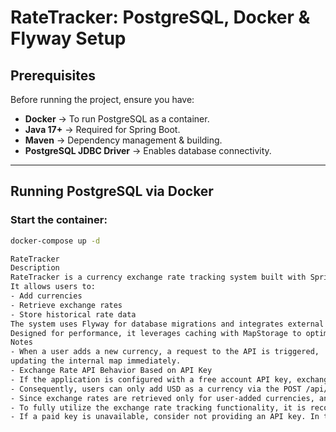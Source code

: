 
# RateTracker: PostgreSQL, Docker & Flyway Setup

## Prerequisites
Before running the project, ensure you have:
- **Docker** → To run PostgreSQL as a container.
- **Java 17+** → Required for Spring Boot.
- **Maven** → Dependency management & building.
- **PostgreSQL JDBC Driver** → Enables database connectivity.

---  

## Running PostgreSQL via Docker
### Start the container:
```bash
docker-compose up -d

RateTracker
Description
RateTracker is a currency exchange rate tracking system built with Spring Boot, PostgreSQL, and Docker.
It allows users to:
- Add currencies
- Retrieve exchange rates
- Store historical rate data
The system uses Flyway for database migrations and integrates external exchange rate APIs to keep data up-to-date.
Designed for performance, it leverages caching with MapStorage to optimize rate retrieval.
Notes
- When a user adds a new currency, a request to the API is triggered,
updating the internal map immediately.
- Exchange Rate API Behavior Based on API Key
- If the application is configured with a free account API key, exchange rates can only be fetched with USD as the base currency.
- Consequently, users can only add USD as a currency via the POST /api/exchange/currencies endpoint.
- Since exchange rates are retrieved only for user-added currencies, and non-USD currencies cannot be added, the response from GET /api/exchange/rates/USD will contain an empty set of rates.
- To fully utilize the exchange rate tracking functionality, it is recommended to use a paid account API key, which allows fetching exchange rates for multiple base currencies.
- If a paid key is unavailable, consider not providing an API key. In this case, the application will default to using the mocked exchange rates from JSON (ApiExtractorFromJson).
